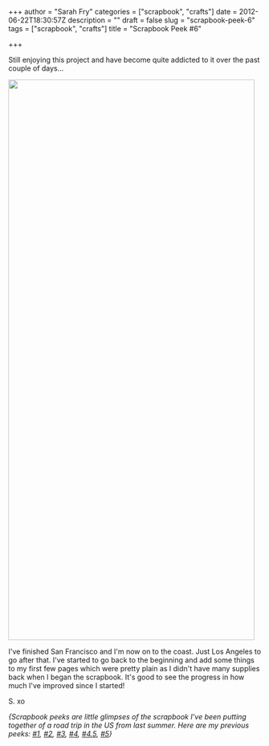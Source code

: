 +++
author = "Sarah Fry"
categories = ["scrapbook", "crafts"]
date = 2012-06-22T18:30:57Z
description = ""
draft = false
slug = "scrapbook-peek-6"
tags = ["scrapbook", "crafts"]
title = "Scrapbook Peek #6"

+++


Still enjoying this project and have become quite addicted to it over the past couple of days...

<a href="https://yayfryday.com/images/2012/06/scrappeek6.jpg"><img class="aligncenter size-full wp-image-894" title="scrappeek6" src="https://yayfryday.com/images/2012/06/scrappeek6.jpg" alt="" width="490" height="1117" /></a>

I've finished San Francisco and I'm now on to the coast. Just Los Angeles to go after that. I've started to go back to the beginning and add some things to my first few pages which were pretty plain as I didn't have many supplies back when I began the scrapbook. It's good to see the progress in how much I've improved since I started!

S. xo

<em><em>{Scrapbook peeks are little glimpses of the scrapbook I’ve been putting together of a road trip in the US from last summer. Here are my previous peeks: <a title="A Chilled Out Weekend" href="http://sweetaspi.co.uk/a-chilled-out-weekend/">#1</a>, <a title="Scrapbook Peek #2" href="http://sweetaspi.co.uk/scrapbook-peek-2/">#2</a>, <a title="Life Lately" href="http://sweetaspi.co.uk/life-lately/">#3</a>, <a title="Scrapbook Peek #4" href="http://sweetaspi.co.uk/scrapbook-peek-4/" target="_blank">#4</a>, <a title="DIY: Sewn Map Art" href="http://sweetaspi.co.uk/diy-sewn-map-art/" target="_blank">#4.5</a>, <a title="Scrapbook Peek #5" href="http://sweetaspi.co.uk/scrapbook-peek-5/">#5</a>}</em></em>

